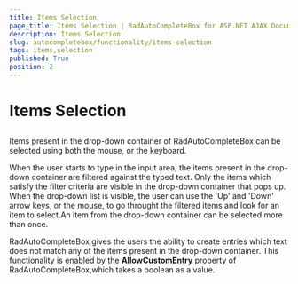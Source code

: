 ```yaml
---
title: Items Selection
page_title: Items Selection | RadAutoCompleteBox for ASP.NET AJAX Documentation
description: Items Selection
slug: autocompletebox/functionality/items-selection
tags: items,selection
published: True
position: 2
---
```


# Items Selection



## 

Items present in the drop-down container of RadAutoCompleteBox can be selected using both the mouse, or the keyboard.

When the user starts to type in the input area, the items present in the drop-down container are filtered against the typed text. Only the items which satisfy the filter criteria are visible in the drop-down container that pops up. When the drop-down list is visible, the user can use the 'Up' and 'Down' arrow keys, or the mouse, to go throught the filtered items and look for an item to select.An item from the drop-down container can be selected more than once.

RadAutoCompleteBox gives the users the ability to create entries which text does not match any of the items present in the drop-down container. This functionality is enabled by the **AllowCustomEntry** property of RadAutoCompleteBox,which takes a boolean as a value.
